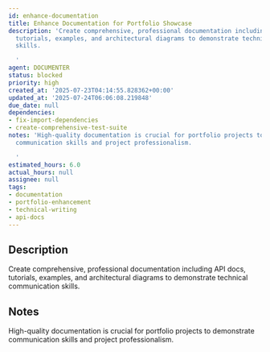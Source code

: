 ```yaml
---
id: enhance-documentation
title: Enhance Documentation for Portfolio Showcase
description: 'Create comprehensive, professional documentation including API docs,
  tutorials, examples, and architectural diagrams to demonstrate technical communication
  skills.

  '
agent: DOCUMENTER
status: blocked
priority: high
created_at: '2025-07-23T04:14:55.828362+00:00'
updated_at: '2025-07-24T06:06:08.219848'
due_date: null
dependencies:
- fix-import-dependencies
- create-comprehensive-test-suite
notes: 'High-quality documentation is crucial for portfolio projects to demonstrate
  communication skills and project professionalism.

  '
estimated_hours: 6.0
actual_hours: null
assignee: null
tags:
- documentation
- portfolio-enhancement
- technical-writing
- api-docs
---
```


## Description

Create comprehensive, professional documentation including API docs, tutorials, examples, and architectural diagrams to demonstrate technical communication skills.


## Notes

High-quality documentation is crucial for portfolio projects to demonstrate communication skills and project professionalism.


